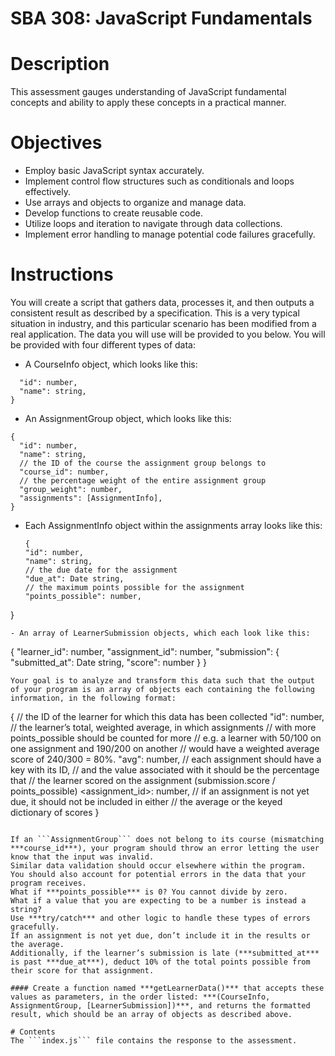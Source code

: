 # SBA 308: JavaScript Fundamentals

# Description
This assessment gauges understanding of JavaScript fundamental concepts and ability to apply these concepts in a practical manner.

# Objectives
- Employ basic JavaScript syntax accurately.
- Implement control flow structures such as conditionals and loops effectively.
- Use arrays and objects to organize and manage data.
- Develop functions to create reusable code.
- Utilize loops and iteration to navigate through data collections.
- Implement error handling to manage potential code failures gracefully.

# Instructions
You will create a script that gathers data, processes it, and then outputs a consistent result as described by a specification. 
This is a very typical situation in industry, and this particular scenario has been modified from a real application. The data you will use will be provided to you below.
You will be provided with four different types of data:

- A CourseInfo object, which looks like this:
```{
  "id": number,
  "name": string,
}
```
- An AssignmentGroup object, which looks like this:
```
{
  "id": number,
  "name": string,
  // the ID of the course the assignment group belongs to
  "course_id": number,
  // the percentage weight of the entire assignment group
  "group_weight": number,
  "assignments": [AssignmentInfo],
}
```
- Each AssignmentInfo object within the assignments array looks like this:
  ```
  {
  "id": number,
  "name": string,
  // the due date for the assignment
  "due_at": Date string,
  // the maximum points possible for the assignment
  "points_possible": number,
}
  ```
- An array of LearnerSubmission objects, which each look like this:
```
{
    "learner_id": number,
    "assignment_id": number,
    "submission": {
      "submitted_at": Date string,
      "score": number
    }
}
```
Your goal is to analyze and transform this data such that the output of your program is an array of objects each containing the following information, in the following format:
```
{
    // the ID of the learner for which this data has been collected
    "id": number,
    // the learner’s total, weighted average, in which assignments
    // with more points_possible should be counted for more
    // e.g. a learner with 50/100 on one assignment and 190/200 on another
    // would have a weighted average score of 240/300 = 80%.
    "avg": number,
    // each assignment should have a key with its ID,
    // and the value associated with it should be the percentage that
    // the learner scored on the assignment (submission.score / points_possible)
    <assignment_id>: number,
    // if an assignment is not yet due, it should not be included in either
    // the average or the keyed dictionary of scores
}
```

If an ```AssignmentGroup``` does not belong to its course (mismatching ***course_id***), your program should throw an error letting the user know that the input was invalid.
Similar data validation should occur elsewhere within the program.
You should also account for potential errors in the data that your program receives.
What if ***points_possible*** is 0? You cannot divide by zero.
What if a value that you are expecting to be a number is instead a string? 
Use ***try/catch*** and other logic to handle these types of errors gracefully.
If an assignment is not yet due, don’t include it in the results or the average.
Additionally, if the learner’s submission is late (***submitted_at*** is past ***due_at***), deduct 10% of the total points possible from their score for that assignment.

#### Create a function named ***getLearnerData()*** that accepts these values as parameters, in the order listed: ***(CourseInfo, AssignmentGroup, [LearnerSubmission])***, and returns the formatted result, which should be an array of objects as described above.

# Contents
The ```index.js``` file contains the response to the assessment.


